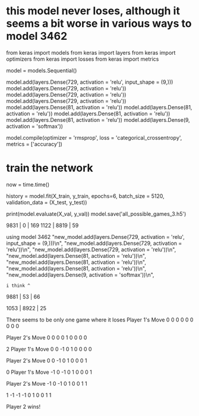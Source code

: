 # this model never loses, although it seems a bit worse in various ways to model 3462
from keras import models
from keras import layers
from keras import optimizers
from keras import losses
from keras import metrics

model = models.Sequential()

model.add(layers.Dense(729, activation = 'relu', input_shape = (9,)))
model.add(layers.Dense(729, activation = 'relu'))
model.add(layers.Dense(729, activation = 'relu'))
model.add(layers.Dense(729, activation = 'relu'))
model.add(layers.Dense(81, activation = 'relu'))
model.add(layers.Dense(81, activation = 'relu'))
model.add(layers.Dense(81, activation = 'relu'))
model.add(layers.Dense(81, activation = 'relu'))
model.add(layers.Dense(9, activation = 'softmax'))


model.compile(optimizer = 'rmsprop',
             loss = 'categorical_crossentropy',
             metrics = ['accuracy'])


# train the network
now = time.time()

history = model.fit(X_train,
                   y_train,
                   epochs=6,
                   batch_size = 5120,
                   validation_data = (X_test, y_test))

print(model.evaluate(X_val, y_val))
model.save('all_possible_games_3.h5')


9831 | 0 | 169
1122 | 8819 | 59 


















using model 3462
    "new_model.add(layers.Dense(729, activation = 'relu', input_shape = (9,)))\n",
    "new_model.add(layers.Dense(729, activation = 'relu'))\n",
    "new_model.add(layers.Dense(729, activation = 'relu'))\n",
    "new_model.add(layers.Dense(81, activation = 'relu'))\n",
    "new_model.add(layers.Dense(81, activation = 'relu'))\n",
    "new_model.add(layers.Dense(81, activation = 'relu'))\n",
    "new_model.add(layers.Dense(9, activation = 'softmax'))\n",

    i think ^

9881 | 53 | 66

1053 | 8922 | 25


There seems to be only one game where it loses
Player 1's Move
0 0 0
0 0 0
0 0 0

Player 2's Move
0 0 0
0 1 0
0 0 0

2
Player 1's Move
0 0 -1
0 1 0
0 0 0

Player 2's Move
0 0 -1
0 1 0
0 0 1

0
Player 1's Move
-1 0 -1
0 1 0
0 0 1

Player 2's Move
-1 0 -1
0 1 0
0 1 1

1
-1 -1 -1
0 1 0
0 1 1

Player 2  wins!